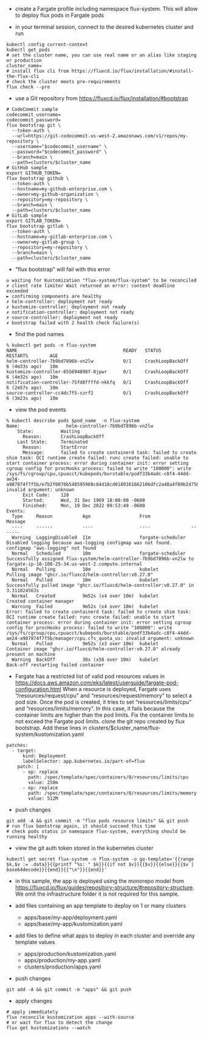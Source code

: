 * create a Fargate profile including namespace flux-system. This will allow to deploy flux pods in Fargate pods


* in your terminal session, connect to the desired kubernetes cluster and run
```
kubectl config current-context
kubectl get pods
# set the cluster name, you can use real name or an alias like staging or production
cluster_name=
# install flux cli from https://fluxcd.io/flux/installation/#install-the-flux-cli
# check the cluster meets pre-requirements
flux check --pre
```


* use a Git repository from https://fluxcd.io/flux/installation/#bootstrap
```
# CodeCommit sample
codecommit_username=
codecommit_password=
flux bootstrap git \
  --token-auth \
  --url=https://git-codecommit.us-west-2.amazonaws.com/v1/repos/my-repository \
  --username="$codecommit_username" \
  --password="$codecommit_password" \
  --branch=main \
  --path=clusters/$cluster_name
# GitHub sample
export GITHUB_TOKEN=
flux bootstrap github \
  --token-auth \
  --hostname=my-github-enterprise.com \
  --owner=my-github-organization \
  --repository=my-repository \
  --branch=main \
  --path=clusters/$cluster_name
# GitLab sample
export GITLAB_TOKEN=
flux bootstrap gitlab \
  --token-auth \
  --hostname=my-gitlab-enterprise.com \
  --owner=my-gitlab-group \
  --repository=my-repository \
  --branch=main \
  --path=clusters/$cluster_name
```


* "flux bootstrap" will fail with this error
```
◎ waiting for Kustomization "flux-system/flux-system" to be reconciled
✗ client rate limiter Wait returned an error: context deadline exceeded
► confirming components are healthy
✗ helm-controller: deployment not ready
✗ kustomize-controller: deployment not ready
✗ notification-controller: deployment not ready
✗ source-controller: deployment not ready
✗ bootstrap failed with 2 health check failure(s)
```


* find the pod names
```
% kubectl get pods -n flux-system
NAME                                       READY   STATUS             RESTARTS        AGE
helm-controller-7b9bd7896b-vn2lw           0/1     CrashLoopBackOff   6 (4m33s ago)   10m
kustomize-controller-655694898f-8jpwr      0/1     CrashLoopBackOff   6 (4m32s ago)   10m
notification-controller-75fd8ffffd-nkkfq   0/1     CrashLoopBackOff   6 (2m57s ago)   10m
source-controller-cc4dc7f5-szrf2           0/1     CrashLoopBackOff   6 (3m23s ago)   10m
```


* view the pod events
```
% kubectl describe pods $pod_name  -n flux-system
Name:                 helm-controller-7b9bd7896b-vn2lw
    State:          Waiting
      Reason:       CrashLoopBackOff
    Last State:     Terminated
      Reason:       StartError
      Message:      failed to create containerd task: failed to create shim task: OCI runtime create failed: runc create failed: unable to start container process: error during container init: error setting cgroup config for procHooks process: failed to write "100000": write /sys/fs/cgroup/cpu,cpuacct/kubepods/burstable/podf33b4adc-c8f4-44dd-ae24-a987874f7f5b/e7b2f0070b548595960c84d18cd0189161662106dfc2a48a4f09b247585ae3b8/cpu.cfs_quota_us: invalid argument: unknown
      Exit Code:    128
      Started:      Wed, 31 Dec 1969 18:00:00 -0600
      Finished:     Mon, 19 Dec 2022 09:53:49 -0600
Events:
  Type     Reason           Age                  From               Message
  ----     ------           ----                 ----               -------
  Warning  LoggingDisabled  11m                  fargate-scheduler  Disabled logging because aws-logging configmap was not found. configmap "aws-logging" not found
  Normal   Scheduled        10m                  fargate-scheduler  Successfully assigned flux-system/helm-controller-7b9bd7896b-vn2lw to fargate-ip-10-108-25-34.us-west-2.compute.internal
  Normal   Pulling          10m                  kubelet            Pulling image "ghcr.io/fluxcd/helm-controller:v0.27.0"
  Normal   Pulled           10m                  kubelet            Successfully pulled image "ghcr.io/fluxcd/helm-controller:v0.27.0" in 3.311024563s
  Normal   Created          9m52s (x4 over 10m)  kubelet            Created container manager
  Warning  Failed           9m52s (x4 over 10m)  kubelet            Error: failed to create containerd task: failed to create shim task: OCI runtime create failed: runc create failed: unable to start container process: error during container init: error setting cgroup config for procHooks process: failed to write "100000": write /sys/fs/cgroup/cpu,cpuacct/kubepods/burstable/podf33b4adc-c8f4-44dd-ae24-a987874f7f5b/manager/cpu.cfs_quota_us: invalid argument: unknown
  Normal   Pulled           9m52s (x3 over 10m)  kubelet            Container image "ghcr.io/fluxcd/helm-controller:v0.27.0" already present on machine
  Warning  BackOff          30s (x58 over 10m)   kubelet            Back-off restarting failed container
```


* Fargate has a restricted list of valid pod resources values in https://docs.aws.amazon.com/eks/latest/userguide/fargate-pod-configuration.html
When a resource is deployed, Fargate uses “/resources/request/cpu” and “resources/request/memory” to select a pod size. Once the pod is created, it tries to set “resources/limits/cpu” and “resources/limits/memory”. In this case, it fails because the container limits are higher than the pod limits. Fix the container limits to not exceed the Fargate pod limits.
clone the git repo created by flux bootstrap. Add these lines in clusters/$cluster_name/flux-system/kustomization.yaml
```
patches:
  - target:
      kind: Deployment
      labelSelector: app.kubernetes.io/part-of=flux
    patch: |
      - op: replace
        path: /spec/template/spec/containers/0/resources/limits/cpu
        value: 250m
      - op: replace
        path: /spec/template/spec/containers/0/resources/limits/memory
        value: 512M
```


* push changes
```
git add -A && git commit -m "flux pods resource limits" && git push
# run flux bootstrap again, it should succeed this time
# check pods status in namespace flux-system, everything should be running healthy
```


* view the git auth token stored in the kubernetes cluster
```
kubectl get secret flux-system -n flux-system -o go-template='{{range $k,$v := .data}}{{printf "%s: " $k}}{{if not $v}}{{$v}}{{else}}{{$v | base64decode}}{{end}}{{"\n"}}{{end}}'
```

* in this sample, the app is deployed using the monorepo model from https://fluxcd.io/flux/guides/repository-structure/#repository-structure. 
We omit the infrastructure folder it is not required for this sample.


* add files containing an app template to deploy on 1 or many clusters 
  * apps/base/my-app/deployment.yaml
  * apps/base/my-app/kustomization.yaml


* add files to define what apps to deploy in each cluster and override any template values
  * apps/production/kustomization.yaml
  * apps/production/my-app.yaml
  * clusters/production/apps.yaml


* push changes
```
git add -A && git commit -m "apps" && git push
```


* apply changes
```
# apply immediately
flux reconcile kustomization apps --with-source
# or wait for flux to detect the change
flux get kustomizations --watch
```
